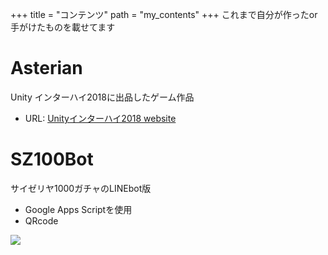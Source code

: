 +++
title = "コンテンツ"
path = "my_contents"
+++
これまで自分が作ったor手がけたものを載せてます

# Asterian
Unity インターハイ2018に出品したゲーム作品
- URL: [Unityインターハイ2018 website]("https://uycc.unity3d.jp/archive/2018/")

# SZ100Bot
サイゼリヤ1000ガチャのLINEbot版
- Google Apps Scriptを使用
- QRcode

<img src="/images/sz1000QR.png" style="max-width: 200px"  />
